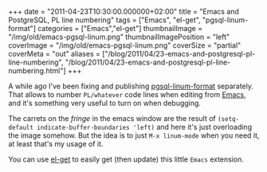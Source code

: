 +++
date = "2011-04-23T10:30:00.000000+02:00"
title = "Emacs and PostgreSQL, PL line numbering"
tags = ["Emacs", "el-get", "pgsql-linum-format"]
categories = ["Emacs","el-get"]
thumbnailImage = "/img/old/emacs-pgsql-linum.png"
thumbnailImagePosition = "left"
coverImage = "/img/old/emacs-pgsql-linum.png"
coverSize = "partial"
coverMeta = "out"
aliases = ["/blog/2011/04/23-emacs-and-postgresql-pl-line-numbering",
           "/blog/2011/04/23-emacs-and-postgresql-pl-line-numbering.html"]
+++

A while ago I've been fixing and publishing 
[pgsql-linum-format](https://github.com/dimitri/pgsql-linum-format) separately.
That allows to number 
`PL/whatever` code lines when editing from 
[Emacs](http://www.gnu.org/software/emacs/), and
it's something very useful to turn on when debugging.

The carrets on the 
*fringe* in the emacs window are the result of
`(setq-default indicate-buffer-boundaries 'left)` and here it's
just overloading the image somehow.  But the idea is to just 
`M-x linum-mode`
when you need it, at least that's my usage of it.

You can use 
[el-get](https://github.com/dimitri/el-get) to easily get (then update) this little 
`Emacs` extension.
